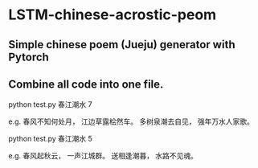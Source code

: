# LSTM-chinese-acrostic-peom
Simple chinese poem (Jueju) generator with Pytorch
---
Combine all code into one file.
---
python test.py 春江潮水 7

  e.g. 
春风不知何处月，
江边草露桧然车。
多树泉潮去自见，
强年万水人家歌。

python test.py 春江潮水 5

  e.g.
春风起秋云，
一声江城群。
送相逢潮暮，
水路不见魂。
